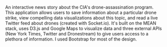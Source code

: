 An interactive news story about the CIA's drone-assassination program. This application allows users to save information about a particular drone strike, view compelling data visualizations about this topic, and read a live Twitter feed about drones (created with Socket.io). It's built on the MEAN stack, uses D3.js and Google Maps to visualize data and three external APIs (New York Times, Twitter and Dronestream) to give users access to a plethora of information. I used Bootstrap for most of the design.
